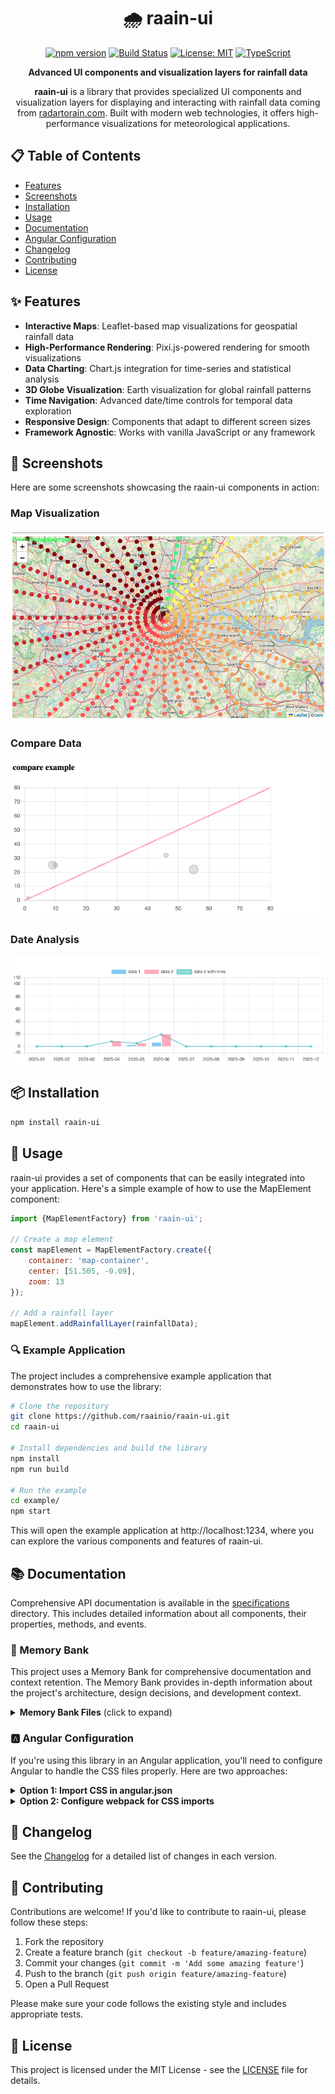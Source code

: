 <div align="center">

# 🌧️ raain-ui

[![npm version](https://img.shields.io/npm/v/raain-ui.svg)](https://www.npmjs.com/package/raain-ui)
[![Build Status](https://github.com/raainio/raain-ui/workflows/CI/badge.svg)](https://github.com/raainio/raain-ui/actions)
[![License: MIT](https://img.shields.io/badge/License-MIT-yellow.svg)](https://opensource.org/licenses/MIT)
[![TypeScript](https://img.shields.io/badge/TypeScript-4.0-blue.svg)](https://www.typescriptlang.org/)

**Advanced UI components and visualization layers for rainfall data**

</div>

<p align="center">
  <b>raain-ui</b> is a library that provides specialized UI components and visualization layers for displaying and interacting with rainfall data coming from <a href="https://radartorain.com">radartorain.com</a>. Built with modern web technologies, it offers high-performance visualizations for meteorological applications.
</p>

## 📋 Table of Contents

- [Features](#-features)
- [Screenshots](#-screenshots)
- [Installation](#-installation)
- [Usage](#-usage)
- [Documentation](#-documentation)
- [Angular Configuration](#-angular-configuration)
- [Changelog](#-changelog)
- [Contributing](#-contributing)
- [License](#-license)

## ✨ Features

- **Interactive Maps**: Leaflet-based map visualizations for geospatial rainfall data
- **High-Performance Rendering**: Pixi.js-powered rendering for smooth visualizations
- **Data Charting**: Chart.js integration for time-series and statistical analysis
- **3D Globe Visualization**: Earth visualization for global rainfall patterns
- **Time Navigation**: Advanced date/time controls for temporal data exploration
- **Responsive Design**: Components that adapt to different screen sizes
- **Framework Agnostic**: Works with vanilla JavaScript or any framework

## 📸 Screenshots

Here are some screenshots showcasing the raain-ui components in action:

### Map Visualization

![Map Visualization](./screenshots/Screenshot%202025-05-20%20at%2016.13.31.png)

### Compare Data

![Compare](./screenshots/Screenshot%202025-05-20%20at%2016.13.49.png)

### Date Analysis

![Date Analysis](./screenshots/Screenshot%202025-05-20%20at%2016.14.07.png)

## 📦 Installation

```bash
npm install raain-ui
```

## 🚀 Usage

raain-ui provides a set of components that can be easily integrated into your application. Here's a simple example of
how to use the MapElement component:

```javascript
import {MapElementFactory} from 'raain-ui';

// Create a map element
const mapElement = MapElementFactory.create({
    container: 'map-container',
    center: [51.505, -0.09],
    zoom: 13
});

// Add a rainfall layer
mapElement.addRainfallLayer(rainfallData);
```

### 🔍 Example Application

The project includes a comprehensive example application that demonstrates how to use the library:

```bash
# Clone the repository
git clone https://github.com/raainio/raain-ui.git
cd raain-ui

# Install dependencies and build the library
npm install
npm run build

# Run the example
cd example/
npm start
```

This will open the example application at http://localhost:1234, where you can explore the various components and
features of raain-ui.

## 📚 Documentation

Comprehensive API documentation is available in the [specifications](./specs) directory. This includes detailed
information about all components, their properties, methods, and events.

### 🧠 Memory Bank

This project uses a Memory Bank for comprehensive documentation and context retention. The Memory Bank provides in-depth
information about the project's architecture, design decisions, and development context.

<details>
<summary><b>Memory Bank Files</b> (click to expand)</summary>

The Memory Bank is located in the `.memory-bank` directory and contains the following files:

| File                   | Description                                                       |
|------------------------|-------------------------------------------------------------------|
| `memory-bank-rules.md` | Rules to follow and to consider in all contexts                   |
| `projectbrief.md`      | Overview of the project, core requirements, and goals             |
| `productContext.md`    | Why the project exists, problems it solves, and how it works      |
| `systemPatterns.md`    | System architecture, key technical decisions, and design patterns |
| `techContext.md`       | Technologies used, development setup, and technical constraints   |
| `activeContext.md`     | Current work focus, recent changes, and next steps                |
| `progress.md`          | What works, what's left to build, and known issues                |

</details>

### 🅰️ Angular Configuration

If you're using this library in an Angular application, you'll need to configure Angular to handle the CSS files
properly. Here are two approaches:

<details>
<summary><b>Option 1: Import CSS in angular.json</b></summary>

```json
"styles": [
"src/styles.css",
"node_modules/raain-ui/dist/data/globe.css"
]
```

</details>

<details>
<summary><b>Option 2: Configure webpack for CSS imports</b></summary>

First, create a custom webpack configuration:

```javascript
// custom-webpack.config.js
module.exports = {
    module: {
        rules: [
            {
                test: /\.css$/,
                include: [/node_modules\/raain-ui/],
                use: ['style-loader', 'css-loader']
            }
        ]
    }
};
```

Then use `@angular-builders/custom-webpack` to apply this configuration:

```json
"architect": {
"build": {
"builder": "@angular-builders/custom-webpack:browser",
"options": {
"customWebpackConfig": {
"path": "./custom-webpack.config.js"
}
}
}
}
```

</details>

## 📝 Changelog

See the [Changelog](./CHANGELOG.md) for a detailed list of changes in each version.

## 👥 Contributing

Contributions are welcome! If you'd like to contribute to raain-ui, please follow these steps:

1. Fork the repository
2. Create a feature branch (`git checkout -b feature/amazing-feature`)
3. Commit your changes (`git commit -m 'Add some amazing feature'`)
4. Push to the branch (`git push origin feature/amazing-feature`)
5. Open a Pull Request

Please make sure your code follows the existing style and includes appropriate tests.

## 📄 License

This project is licensed under the MIT License - see the [LICENSE](./LICENSE) file for details.
